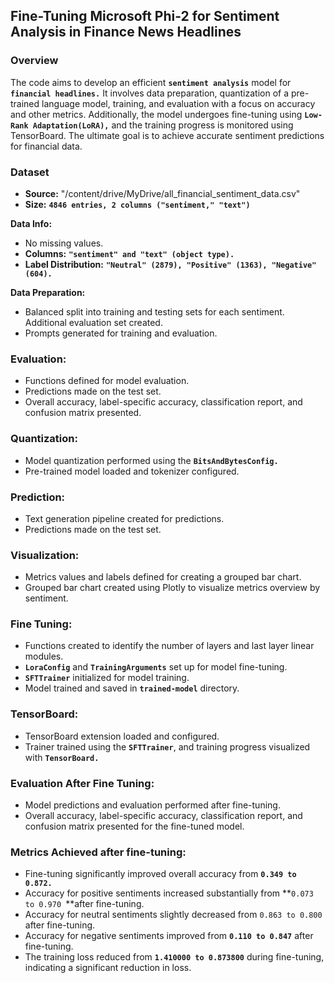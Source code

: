 ## Fine-Tuning Microsoft Phi-2 for Sentiment Analysis in Finance News Headlines

### Overview
The code aims to develop an efficient **`sentiment analysis`** model for **`financial headlines.`** It involves data preparation, quantization of a pre-trained language model, training, and evaluation with a focus on accuracy and other metrics. Additionally, the model undergoes fine-tuning using **`Low-Rank Adaptation(LoRA),`** and the training progress is monitored using TensorBoard. The ultimate goal is to achieve accurate sentiment predictions for financial data.

### Dataset
- **Source:** "/content/drive/MyDrive/all_financial_sentiment_data.csv"
- **Size:** **`4846 entries, 2 columns ("sentiment," "text")`**
  
**Data Info:** 
- No missing values.
- **Columns:** **`"sentiment" and "text" (object type).`**
- **Label Distribution:** **`"Neutral" (2879), "Positive" (1363), "Negative" (604).`**

**Data Preparation:**
- Balanced split into training and testing sets for each sentiment. Additional evaluation set created.
- Prompts generated for training and evaluation.

### Evaluation:
- Functions defined for model evaluation.
- Predictions made on the test set.
- Overall accuracy, label-specific accuracy, classification report, and confusion matrix presented.

### Quantization:
- Model quantization performed using the **`BitsAndBytesConfig.`**
- Pre-trained model loaded and tokenizer configured.

### Prediction:
- Text generation pipeline created for predictions.
- Predictions made on the test set.

### Visualization:
- Metrics values and labels defined for creating a grouped bar chart.
- Grouped bar chart created using Plotly to visualize metrics overview by sentiment.

### Fine Tuning:
- Functions created to identify the number of layers and last layer linear modules.
- **`LoraConfig`** and **`TrainingArguments`** set up for model fine-tuning.
- **`SFTTrainer`** initialized for model training.
- Model trained and saved in **`trained-model`** directory.

### TensorBoard:
- TensorBoard extension loaded and configured.
- Trainer trained using the **`SFTTrainer`**, and training progress visualized with **`TensorBoard.`**

### Evaluation After Fine Tuning:
- Model predictions and evaluation performed after fine-tuning.
- Overall accuracy, label-specific accuracy, classification report, and confusion matrix presented for the fine-tuned model.


### Metrics Achieved after fine-tuning: 
- Fine-tuning significantly improved overall accuracy from **`0.349 to 0.872.`**
- Accuracy for positive sentiments increased substantially from **`0.073 to 0.970 `**after fine-tuning.
- Accuracy for neutral sentiments slightly decreased from `0.863 to 0.800` after fine-tuning.
- Accuracy for negative sentiments improved from **`0.110 to 0.847`** after fine-tuning.
- The training loss reduced from **`1.410000 to 0.873800`** during fine-tuning, indicating a significant reduction in loss.




